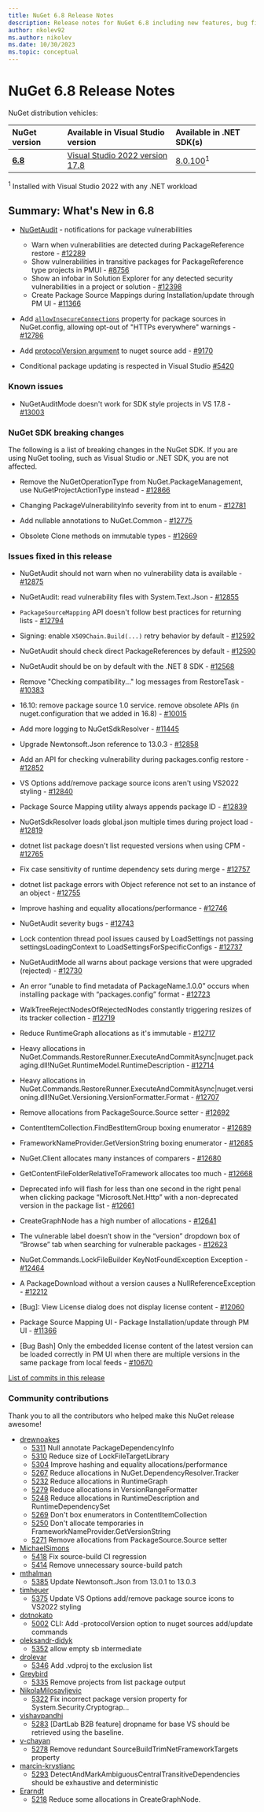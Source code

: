```yaml
---
title: NuGet 6.8 Release Notes
description: Release notes for NuGet 6.8 including new features, bug fixes, and DCRs.
author: nkolev92
ms.author: nikolev
ms.date: 10/30/2023
ms.topic: conceptual
---
```


# NuGet 6.8 Release Notes

NuGet distribution vehicles:

| NuGet version | Available in Visual Studio version | Available in .NET SDK(s) |
|:---|:---|:---|
| [**6.8**](https://nuget.org/downloads) | [Visual Studio 2022 version 17.8](https://visualstudio.microsoft.com/downloads/) | [8.0.100](https://dotnet.microsoft.com/download/dotnet/8.0)<sup>1</sup> |


<sup>1</sup> Installed with Visual Studio 2022 with any .NET workload


## Summary: What's New in 6.8

* [NuGetAudit](../concepts/Auditing-Packages.md) - notifications for package vulnerabilities
  * Warn when vulnerabilities are detected during PackageReference restore  - [#12289](https://github.com/NuGet/Home/issues/12289)
  * Show vulnerabilities in transitive packages for PackageReference type projects in PMUI - [#8756](https://github.com/NuGet/Home/issues/8756)
  * Show an infobar in Solution Explorer for any detected security vulnerabilities in a project or solution - [#12398](https://github.com/NuGet/Home/issues/12398)
  * Create Package Source Mappings during Installation/update through PM UI - [#11366](https://github.com/NuGet/Home/issues/11366)
* Add [`allowInsecureConnections`](../reference/nuget-config-file.md#packagesources) property for package sources in NuGet.config, allowing opt-out of "HTTPs everywhere" warnings - [#12786](https://github.com/NuGet/Home/issues/12786)

* Add [protocolVersion argument](../reference/cli-reference/cli-ref-sources.md#options) to nuget source add - [#9170](https://github.com/NuGet/Home/issues/9170)

* Conditional package updating is respected in Visual Studio [#5420](https://github.com/NuGet/NuGet.Client/pull/5420)

### Known issues

* NuGetAuditMode doesn't work for SDK style projects in VS 17.8 - [#13003](https://github.com/NuGet/Home/issues/13003)

### NuGet SDK breaking changes

The following is a list of breaking changes in the NuGet SDK. If you are using NuGet tooling, such as Visual Studio or .NET SDK, you are not affected.

* Remove the NuGetOperationType from NuGet.PackageManagement, use NuGetProjectActionType instead - [#12866](https://github.com/NuGet/Home/issues/12866)

* Changing PackageVulnerabilityInfo severity from int to enum - [#12781](https://github.com/NuGet/Home/issues/12781)

* Add nullable annotations to NuGet.Common - [#12775](https://github.com/NuGet/Home/issues/12775)

* Obsolete Clone methods on immutable types - [#12669](https://github.com/NuGet/Home/issues/12669)

### Issues fixed in this release

* NuGetAudit should not warn when no vulnerability data is available - [#12875](https://github.com/NuGet/Home/issues/12875)

* NuGetAudit: read vulnerability files with System.Text.Json - [#12855](https://github.com/NuGet/Home/issues/12855)

* `PackageSourceMapping` API doesn't follow best practices for returning lists - [#12794](https://github.com/NuGet/Home/issues/12794)

* Signing:  enable `X509Chain.Build(...)` retry behavior by default - [#12592](https://github.com/NuGet/Home/issues/12592)

* NuGetAudit should check direct PackageReferences by default - [#12590](https://github.com/NuGet/Home/issues/12590)

* NuGetAudit should be on by default with the .NET 8 SDK - [#12568](https://github.com/NuGet/Home/issues/12568)

* Remove "Checking compatibility..." log messages from RestoreTask - [#10383](https://github.com/NuGet/Home/issues/10383)

* 16.10: remove package source 1.0 service. remove obsolete APIs (in nuget.configuration that we added in 16.8) - [#10015](https://github.com/NuGet/Home/issues/10015)

* Add more logging to NuGetSdkResolver - [#11445](https://github.com/NuGet/Home/issues/11445)

* Upgrade Newtonsoft.Json reference to 13.0.3 - [#12858](https://github.com/NuGet/Home/issues/12858)

* Add an API for checking vulnerability during packages.config restore - [#12852](https://github.com/NuGet/Home/issues/12852)

* VS Options add/remove package source icons aren't using VS2022 styling - [#12840](https://github.com/NuGet/Home/issues/12840)

* Package Source Mapping utility always appends package ID - [#12839](https://github.com/NuGet/Home/issues/12839)

* NuGetSdkResolver loads global.json multiple times during project load - [#12819](https://github.com/NuGet/Home/issues/12819)

* dotnet list package doesn't list requested versions when using CPM - [#12765](https://github.com/NuGet/Home/issues/12765)

* Fix case sensitivity of runtime dependency sets during merge - [#12757](https://github.com/NuGet/Home/issues/12757)

* dotnet list package errors with Object reference not set to an instance of an object - [#12755](https://github.com/NuGet/Home/issues/12755)

* Improve hashing and equality allocations/performance - [#12746](https://github.com/NuGet/Home/issues/12746)

* NuGetAudit severity bugs - [#12743](https://github.com/NuGet/Home/issues/12743)

* Lock contention thread pool issues caused by LoadSettings not passing settingsLoadingContext to LoadSettingsForSpecificConfigs - [#12737](https://github.com/NuGet/Home/issues/12737)

* NuGetAuditMode all warns about package versions that were upgraded (rejected) - [#12730](https://github.com/NuGet/Home/issues/12730)

* An error “unable to find metadata of PackageName.1.0.0” occurs when installing package with “packages.config” format - [#12723](https://github.com/NuGet/Home/issues/12723)

* WalkTreeRejectNodesOfRejectedNodes constantly triggering resizes of its tracker collection - [#12719](https://github.com/NuGet/Home/issues/12719)

* Reduce RuntimeGraph allocations as it's immutable - [#12717](https://github.com/NuGet/Home/issues/12717)

* Heavy allocations in NuGet.Commands.RestoreRunner.ExecuteAndCommitAsync|nuget.packaging.dll!NuGet.RuntimeModel.RuntimeDescription - [#12714](https://github.com/NuGet/Home/issues/12714)

* Heavy allocations in NuGet.Commands.RestoreRunner.ExecuteAndCommitAsync|nuget.versioning.dll!NuGet.Versioning.VersionFormatter.Format - [#12707](https://github.com/NuGet/Home/issues/12707)

* Remove allocations from PackageSource.Source setter - [#12692](https://github.com/NuGet/Home/issues/12692)

* ContentItemCollection.FindBestItemGroup boxing enumerator - [#12689](https://github.com/NuGet/Home/issues/12689)

* FrameworkNameProvider.GetVersionString boxing enumerator - [#12685](https://github.com/NuGet/Home/issues/12685)

* NuGet.Client allocates many instances of comparers - [#12680](https://github.com/NuGet/Home/issues/12680)

* GetContentFileFolderRelativeToFramework allocates too much - [#12668](https://github.com/NuGet/Home/issues/12668)

* Deprecated info will flash for less than one second in the right penal when clicking package “Microsoft.Net.Http” with a non-deprecated version in the package list - [#12661](https://github.com/NuGet/Home/issues/12661)

* CreateGraphNode has a high number of allocations - [#12641](https://github.com/NuGet/Home/issues/12641)

* The vulnerable label doesn’t show in the “version” dropdown box of “Browse” tab when searching for vulnerable packages  - [#12623](https://github.com/NuGet/Home/issues/12623)

* NuGet.Commands.LockFileBuilder  KeyNotFoundException Exception - [#12464](https://github.com/NuGet/Home/issues/12464)

* A PackageDownload without a version causes a NullReferenceException - [#12212](https://github.com/NuGet/Home/issues/12212)

* [Bug]: View License dialog does not display license content - [#12060](https://github.com/NuGet/Home/issues/12060)

* Package Source Mapping UI - Package Installation/update through PM UI - [#11366](https://github.com/NuGet/Home/issues/11366)

* [Bug Bash] Only the embedded license content of the latest version can be loaded correctly in PM UI when there are multiple versions in the same package from local feeds - [#10670](https://github.com/NuGet/Home/issues/10670)

[List of commits in this release](https://github.com/NuGet/NuGet.Client/compare/6.8.0.131...6.7.0.127)

### Community contributions

Thank you to all the contributors who helped make this NuGet release awesome!

* [drewnoakes](https://github.com/NuGet/NuGet.Client/pull/5311)
  * [5311](https://github.com/NuGet/NuGet.Client/pull/5311) Null annotate PackageDependencyInfo
  * [5310](https://github.com/NuGet/NuGet.Client/pull/5310) Reduce size of LockFileTargetLibrary
  * [5304](https://github.com/NuGet/NuGet.Client/pull/5304) Improve hashing and equality allocations/performance
  * [5267](https://github.com/NuGet/NuGet.Client/pull/5267) Reduce allocations in NuGet.DependencyResolver.Tracker
  * [5232](https://github.com/NuGet/NuGet.Client/pull/5232) Reduce allocations in RuntimeGraph
  * [5279](https://github.com/NuGet/NuGet.Client/pull/5279) Reduce allocations in VersionRangeFormatter
  * [5248](https://github.com/NuGet/NuGet.Client/pull/5248) Reduce allocations in RuntimeDescription and RuntimeDependencySet
  * [5269](https://github.com/NuGet/NuGet.Client/pull/5269) Don't box enumerators in ContentItemCollection
  * [5250](https://github.com/NuGet/NuGet.Client/pull/5250) Don't allocate temporaries in FrameworkNameProvider.GetVersionString
  * [5271](https://github.com/NuGet/NuGet.Client/pull/5271) Remove allocations from PackageSource.Source setter
* [MichaelSimons](https://github.com/NuGet/NuGet.Client/pull/5418)
  * [5418](https://github.com/NuGet/NuGet.Client/pull/5418) Fix source-build CI regression
  * [5414](https://github.com/NuGet/NuGet.Client/pull/5414) Remove unnecessary source-build patch
* [mthalman](https://github.com/NuGet/NuGet.Client/pull/5385)
  * [5385](https://github.com/NuGet/NuGet.Client/pull/5385) Update Newtonsoft.Json from 13.0.1 to 13.0.3
* [timheuer](https://github.com/NuGet/NuGet.Client/pull/5375)
  * [5375](https://github.com/NuGet/NuGet.Client/pull/5375) Update VS Options add/remove package source icons to VS2022 styling
* [dotnokato](https://github.com/NuGet/NuGet.Client/pull/5002)
  * [5002](https://github.com/NuGet/NuGet.Client/pull/5002) CLI: Add -protocolVersion option to nuget sources add/update commands
* [oleksandr-didyk](https://github.com/NuGet/NuGet.Client/pull/5352)
  * [5352](https://github.com/NuGet/NuGet.Client/pull/5352) allow empty sb intermediate
* [drolevar](https://github.com/NuGet/NuGet.Client/pull/5346)
  * [5346](https://github.com/NuGet/NuGet.Client/pull/5346) Add .vdproj to the exclusion list
* [Greybird](https://github.com/NuGet/NuGet.Client/pull/5335)
  * [5335](https://github.com/NuGet/NuGet.Client/pull/5335) Remove projects from list package output
* [NikolaMilosavljevic](https://github.com/NuGet/NuGet.Client/pull/5322)
  * [5322](https://github.com/NuGet/NuGet.Client/pull/5322) Fix incorrect package version property for System.Security.Cryptograp…
* [vishavpandhi](https://github.com/NuGet/NuGet.Client/pull/5283)
  * [5283](https://github.com/NuGet/NuGet.Client/pull/5283) [DartLab B2B feature] dropname for base VS should be retrieved using the baseline.
* [v-chayan](https://github.com/NuGet/NuGet.Client/pull/5278)
  * [5278](https://github.com/NuGet/NuGet.Client/pull/5278) Remove redundant SourceBuildTrimNetFrameworkTargets property
* [marcin-krystianc](https://github.com/NuGet/NuGet.Client/pull/5293)
  * [5293](https://github.com/NuGet/NuGet.Client/pull/5293) DetectAndMarkAmbiguousCentralTransitiveDependencies should be exhaustive and deterministic
* [Erarndt](https://github.com/NuGet/NuGet.Client/pull/5218)
  * [5218](https://github.com/NuGet/NuGet.Client/pull/5218) Reduce some allocations in CreateGraphNode.
